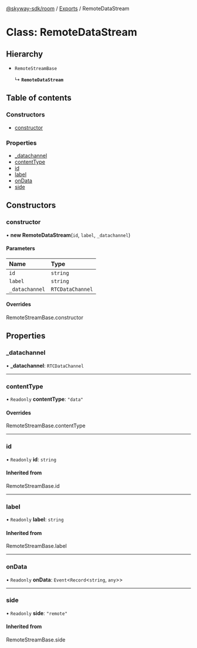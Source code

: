[@skyway-sdk/room](../README.md) / [Exports](../modules.md) / RemoteDataStream

# Class: RemoteDataStream

## Hierarchy

- `RemoteStreamBase`

  ↳ **`RemoteDataStream`**

## Table of contents

### Constructors

- [constructor](RemoteDataStream.md#constructor)

### Properties

- [\_datachannel](RemoteDataStream.md#_datachannel)
- [contentType](RemoteDataStream.md#contenttype)
- [id](RemoteDataStream.md#id)
- [label](RemoteDataStream.md#label)
- [onData](RemoteDataStream.md#ondata)
- [side](RemoteDataStream.md#side)

## Constructors

### constructor

• **new RemoteDataStream**(`id`, `label`, `_datachannel`)

#### Parameters

| Name | Type |
| :------ | :------ |
| `id` | `string` |
| `label` | `string` |
| `_datachannel` | `RTCDataChannel` |

#### Overrides

RemoteStreamBase.constructor

## Properties

### \_datachannel

• **\_datachannel**: `RTCDataChannel`

___

### contentType

• `Readonly` **contentType**: ``"data"``

#### Overrides

RemoteStreamBase.contentType

___

### id

• `Readonly` **id**: `string`

#### Inherited from

RemoteStreamBase.id

___

### label

• `Readonly` **label**: `string`

#### Inherited from

RemoteStreamBase.label

___

### onData

• `Readonly` **onData**: `Event`<`Record`<`string`, `any`\>\>

___

### side

• `Readonly` **side**: ``"remote"``

#### Inherited from

RemoteStreamBase.side

